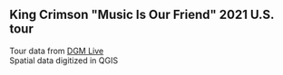 ## King Crimson "Music Is Our Friend" 2021 U.S. tour

Tour data from [DGM Live](https://www.dgmlive.com/tours?liveshow=on)<br>
Spatial data digitized in QGIS